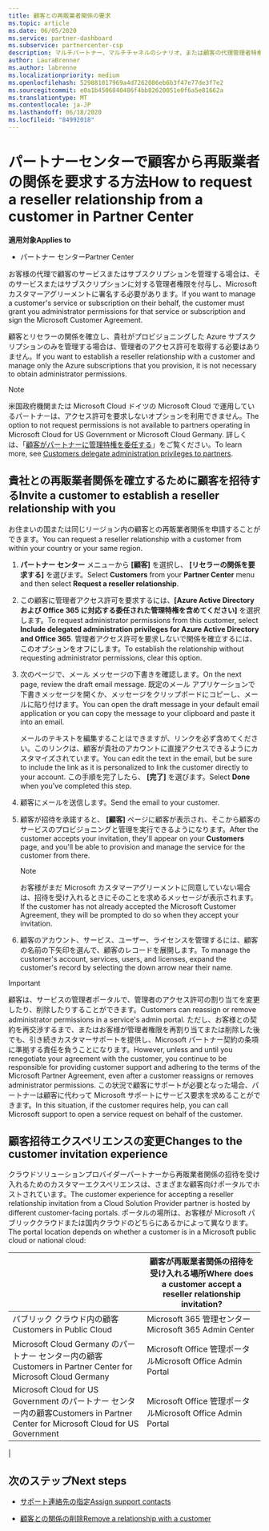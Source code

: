 ```yaml
---
title: 顧客との再販業者関係の要求
ms.topic: article
ms.date: 06/05/2020
ms.service: partner-dashboard
ms.subservice: partnercenter-csp
description: マルチパートナー、マルチチャネルのシナリオ、または顧客の代理管理者特権を復元する必要がある場合は、顧客との関係を要求します。
author: LauraBrenner
ms.author: labrenne
ms.localizationpriority: medium
ms.openlocfilehash: 529881017969a4d7262086eb6b3f47e77de3f7e2
ms.sourcegitcommit: e0a1b4506840486f4bb82620051e0f6a5e81662a
ms.translationtype: MT
ms.contentlocale: ja-JP
ms.lasthandoff: 06/18/2020
ms.locfileid: "84992018"
---
```

# <a name="how-to-request-a-reseller-relationship-from-a-customer-in-partner-center"></a><span data-ttu-id="c8e4d-103">パートナーセンターで顧客から再販業者の関係を要求する方法</span><span class="sxs-lookup"><span data-stu-id="c8e4d-103">How to request a reseller relationship from a customer in Partner Center</span></span>

<span data-ttu-id="c8e4d-104">**適用対象**</span><span class="sxs-lookup"><span data-stu-id="c8e4d-104">**Applies to**</span></span>

- <span data-ttu-id="c8e4d-105">パートナー センター</span><span class="sxs-lookup"><span data-stu-id="c8e4d-105">Partner Center</span></span>

<span data-ttu-id="c8e4d-106">お客様の代理で顧客のサービスまたはサブスクリプションを管理する場合は、そのサービスまたはサブスクリプションに対する管理者権限を付与し、Microsoft カスタマーアグリーメントに署名する必要があります。</span><span class="sxs-lookup"><span data-stu-id="c8e4d-106">If you want to manage a customer's service or subscription on their behalf, the customer must grant you administrator permissions for that service or subscription and sign the Microsoft Customer Agreement.</span></span>

<span data-ttu-id="c8e4d-107">顧客とリセラーの関係を確立し、貴社がプロビジョニングした Azure サブスクリプションのみを管理する場合は、管理者のアクセス許可を取得する必要はありません。</span><span class="sxs-lookup"><span data-stu-id="c8e4d-107">If you want to establish a reseller relationship with a customer and manage only the Azure subscriptions that you provision, it is not necessary to obtain administrator permissions.</span></span>

>[!NOTE] 
><span data-ttu-id="c8e4d-108">米国政府機関または Microsoft Cloud ドイツの Microsoft Cloud で運用しているパートナーは、アクセス許可を要求しないオプションを利用できません。</span><span class="sxs-lookup"><span data-stu-id="c8e4d-108">The option to not request permissions is not available to partners operating in Microsoft Cloud for US Government or Microsoft Cloud Germany.</span></span> <span data-ttu-id="c8e4d-109">詳しくは、「[顧客がパートナーに管理特権を委任する](https://docs.microsoft.com/partner-center/customers_revoke_admin_privileges)」をご覧ください。</span><span class="sxs-lookup"><span data-stu-id="c8e4d-109">To learn more, see [Customers delegate administration privileges to partners](https://docs.microsoft.com/partner-center/customers_revoke_admin_privileges).</span></span>

## <a name="invite-a-customer-to-establish-a-reseller-relationship-with-you"></a><span data-ttu-id="c8e4d-110">貴社との再販業者関係を確立するために顧客を招待する</span><span class="sxs-lookup"><span data-stu-id="c8e4d-110">Invite a customer to establish a reseller relationship with you</span></span>

<span data-ttu-id="c8e4d-111">お住まいの国または同じリージョン内の顧客との再販業者関係を申請することができます。</span><span class="sxs-lookup"><span data-stu-id="c8e4d-111">You can request a reseller relationship with a customer from within your country or your same region.</span></span>

1. <span data-ttu-id="c8e4d-112">**パートナー センター** メニューから **[顧客]** を選択し、 **[リセラーの関係を要求する]** を選びます。</span><span class="sxs-lookup"><span data-stu-id="c8e4d-112">Select **Customers** from your **Partner Center** menu and then select **Request a reseller relationship**.</span></span>

2. <span data-ttu-id="c8e4d-113">この顧客に管理者アクセス許可を要求するには、**[Azure Active Directory および Office 365 に対応する委任された管理特権を含めてください]** を選択します。</span><span class="sxs-lookup"><span data-stu-id="c8e4d-113">To request administrator permissions from this customer, select **Include delegated administration privileges for Azure Active Directory and Office 365**.</span></span> <span data-ttu-id="c8e4d-114">管理者アクセス許可を要求しないで関係を確立するには、このオプションをオフにします。</span><span class="sxs-lookup"><span data-stu-id="c8e4d-114">To establish the relationship without requesting administrator permissions, clear this option.</span></span>

3. <span data-ttu-id="c8e4d-115">次のページで、メール メッセージの下書きを確認します。</span><span class="sxs-lookup"><span data-stu-id="c8e4d-115">On the next page, review the draft email message.</span></span> <span data-ttu-id="c8e4d-116">既定のメール アプリケーションで下書きメッセージを開くか、メッセージをクリップボードにコピーし、メールに貼り付けます。</span><span class="sxs-lookup"><span data-stu-id="c8e4d-116">You can open the draft message in your default email application or you can copy the message to your clipboard and paste it into an email.</span></span>

   <span data-ttu-id="c8e4d-117">メールのテキストを編集することはできますが、リンクを必ず含めてください。このリンクは、顧客が貴社のアカウントに直接アクセスできるようにカスタマイズされています。</span><span class="sxs-lookup"><span data-stu-id="c8e4d-117">You can edit the text in the email, but be sure to include the link as it is personalized to link the customer directly to your account.</span></span> <span data-ttu-id="c8e4d-118">この手順を完了したら、 **[完了]** を選びます。</span><span class="sxs-lookup"><span data-stu-id="c8e4d-118">Select **Done** when you've completed this step.</span></span>

4. <span data-ttu-id="c8e4d-119">顧客にメールを送信します。</span><span class="sxs-lookup"><span data-stu-id="c8e4d-119">Send the email to your customer.</span></span>

5. <span data-ttu-id="c8e4d-120">顧客が招待を承諾すると、 **[顧客]** ページに顧客が表示され、そこから顧客のサービスのプロビジョニングと管理を実行できるようになります。</span><span class="sxs-lookup"><span data-stu-id="c8e4d-120">After the customer accepts your invitation, they'll appear on your **Customers** page, and you'll be able to provision and manage the service for the customer from there.</span></span>

   > [!NOTE]
   > <span data-ttu-id="c8e4d-121">お客様がまだ Microsoft カスタマーアグリーメントに同意していない場合は、招待を受け入れるときにそのことを求めるメッセージが表示されます。</span><span class="sxs-lookup"><span data-stu-id="c8e4d-121">If the customer has not already accepted the Microsoft Customer Agreement, they will be prompted to do so when they accept your invitation.</span></span> 

6. <span data-ttu-id="c8e4d-122">顧客のアカウント、サービス、ユーザー、ライセンスを管理するには、顧客の名前の下矢印を選んで、顧客のレコードを展開します。</span><span class="sxs-lookup"><span data-stu-id="c8e4d-122">To manage the customer's account, services, users, and licenses, expand the customer's record by selecting the down arrow near their name.</span></span>

> [!IMPORTANT]  
> <span data-ttu-id="c8e4d-123">顧客は、サービスの管理者ポータルで、管理者のアクセス許可の割り当てを変更したり、削除したりすることができます。</span><span class="sxs-lookup"><span data-stu-id="c8e4d-123">Customers can reassign or remove administrator permissions in a service's admin portal.</span></span> <span data-ttu-id="c8e4d-124">ただし、お客様との契約を再交渉するまで、またはお客様が管理者権限を再割り当てまたは削除した後でも、引き続きカスタマーサポートを提供し、Microsoft パートナー契約の条項に準拠する責任を負うことになります。</span><span class="sxs-lookup"><span data-stu-id="c8e4d-124">However, unless and until you renegotiate your agreement with the customer, you continue to be responsible for providing customer support and adhering to the terms of the Microsoft Partner Agreement, even after a customer reassigns or removes administrator permissions.</span></span> <span data-ttu-id="c8e4d-125">この状況で顧客にサポートが必要となった場合、パートナーは顧客に代わって Microsoft サポートにサービス要求を求めることができます。</span><span class="sxs-lookup"><span data-stu-id="c8e4d-125">In this situation, if the customer requires help, you can call Microsoft support to open a service request on behalf of the customer.</span></span>

## <a name="changes-to-the-customer-invitation-experience"></a><span data-ttu-id="c8e4d-126">顧客招待エクスペリエンスの変更</span><span class="sxs-lookup"><span data-stu-id="c8e4d-126">Changes to the customer invitation experience</span></span>

<span data-ttu-id="c8e4d-127">クラウドソリューションプロバイダーパートナーから再販業者関係の招待を受け入れるためのカスタマーエクスペリエンスは、さまざまな顧客向けポータルでホストされています。</span><span class="sxs-lookup"><span data-stu-id="c8e4d-127">The customer experience for accepting a reseller relationship invitation from a Cloud Solution Provider partner is hosted by different customer-facing portals.</span></span> <span data-ttu-id="c8e4d-128">ポータルの場所は、お客様が Microsoft パブリッククラウドまたは国内クラウドのどちらにあるかによって異なります。</span><span class="sxs-lookup"><span data-stu-id="c8e4d-128">The portal location depends on whether a customer is in a Microsoft public cloud or national cloud:</span></span>

|  | <span data-ttu-id="c8e4d-129">顧客が再販業者関係の招待を受け入れる場所</span><span class="sxs-lookup"><span data-stu-id="c8e4d-129">Where does a customer accept a reseller relationship invitation?</span></span> |
|---------|---------
| <span data-ttu-id="c8e4d-130">パブリック クラウド内の顧客</span><span class="sxs-lookup"><span data-stu-id="c8e4d-130">Customers in Public Cloud</span></span> | <span data-ttu-id="c8e4d-131">Microsoft 365 管理センター</span><span class="sxs-lookup"><span data-stu-id="c8e4d-131">Microsoft 365 Admin Center</span></span> |
| <span data-ttu-id="c8e4d-132">Microsoft Cloud Germany のパートナー センター内の顧客</span><span class="sxs-lookup"><span data-stu-id="c8e4d-132">Customers in Partner Center for Microsoft Cloud Germany</span></span> | <span data-ttu-id="c8e4d-133">Microsoft Office 管理ポータル</span><span class="sxs-lookup"><span data-stu-id="c8e4d-133">Microsoft Office Admin Portal</span></span> |
| <span data-ttu-id="c8e4d-134">Microsoft Cloud for US Government のパートナー センター内の顧客</span><span class="sxs-lookup"><span data-stu-id="c8e4d-134">Customers in Partner Center for Microsoft Cloud for US Government</span></span> | <span data-ttu-id="c8e4d-135">Microsoft Office 管理ポータル</span><span class="sxs-lookup"><span data-stu-id="c8e4d-135">Microsoft Office Admin Portal</span></span> |
|

## <a name="next-steps"></a><span data-ttu-id="c8e4d-136">次のステップ</span><span class="sxs-lookup"><span data-stu-id="c8e4d-136">Next steps</span></span>

- [<span data-ttu-id="c8e4d-137">サポート連絡先の指定</span><span class="sxs-lookup"><span data-stu-id="c8e4d-137">Assign support contacts</span></span>](assign-support-contacts.md)

- [<span data-ttu-id="c8e4d-138">顧客との関係の削除</span><span class="sxs-lookup"><span data-stu-id="c8e4d-138">Remove a relationship with a customer</span></span>](remove-a-relationship.md)
